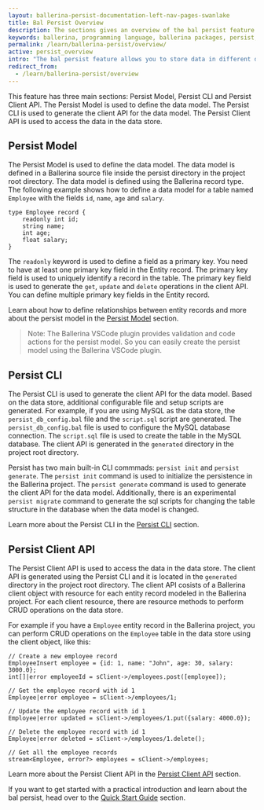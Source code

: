 ```yaml
---
layout: ballerina-persist-documentation-left-nav-pages-swanlake
title: Bal Persist Overview
description: The sections gives an overview of the bal persist feature.
keywords: ballerina, programming language, ballerina packages, persist, persist model, persist cli, persist client api
permalink: /learn/ballerina-persist/overview/
active: persist_overview
intro: "The bal persist feature allows you to store data in different data stores and retrieve them when needed. A data store can be a database, a in-memory cache, or a file system. Ballerina supports the following data stores: In-memory table, MySQL, Google Sheets. The important point is you can use the same syntax to access data in all these data stores. So you don't need to learn different syntaxes to access data in different data stores."
redirect_from:
  - /learn/ballerina-persist/overview
---
```

This feature has three main sections: Persist Model, Persist CLI and Persist Client API. The Persist Model is used to define the data model. The Persist CLI is used to generate the client API for the data model. The Persist Client API is used to access the data in the data store.

## Persist Model

The Persist Model is used to define the data model. The data model is defined in a Ballerina source file inside the persist directory in the project root directory. The data model is defined using the Ballerina record type. The following example shows how to define a data model for a table named `Employee` with the fields `id`, `name`, `age` and `salary`.

```ballerina
type Employee record {
    readonly int id;
    string name;
    int age;
    float salary;
}
```

The `readonly` keyword is used to define a field as a primary key. You need to have at least one primary key field in the Entity record. The primary key field is used to uniquely identify a record in the table. The primary key field is used to generate the `get`, `update` and `delete` operations in the client API. You can define multiple primary key fields in the Entity record.

Learn about how to define relationships between entity records and more about the persist model in the [Persist Model](persist-model.md) section.

> Note: The Ballerina VSCode plugin provides validation and code actions for the persist model. So you can easily create the persist model using the Ballerina VSCode plugin.

## Persist CLI

The Persist CLI is used to generate the client API for the data model. Based on the data store, additional configurable file and setup scripts are generated. For example, if you are using MySQL as the data store, the `persist_db_config.bal` file and the `script.sql` script are generated. The `persist_db_config.bal` file is used to configure the MySQL database connection. The `script.sql` file is used to create the table in the MySQL database. The client API is generated in the `generated` directory in the project root directory.

Persist has two main built-in CLI commmads: `persist init` and `persist generate`. The `persist init` command is used to initialize the persistence in the Ballerina project. The `persist generate` command is used to generate the client API for the data model. Additionally, there is an experimental `persist migrate` command to generate the sql scripts for changing the table structure in the database when the data model is changed.

Learn more about the Persist CLI in the [Persist CLI](persist-cli.md) section.

## Persist Client API

The Persist Client API is used to access the data in the data store. The client API is generated using the Persist CLI and it is located in the `generated` directory in the project root directory. The client API cosists of a Ballerina client object with resource for each entity record modeled in the Ballerina project. For each client resource, there are resource methods to perform CRUD operations on the data store.

For example if you have a `Employee` entity record in the Ballerina project, you can perform CRUD operations on the `Employee` table in the data store using the client object, like this:

```ballerina
// Create a new employee record
EmployeeInsert employee = {id: 1, name: "John", age: 30, salary: 3000.0};
int[]|error employeeId = sClient->/employees.post([employee]);

// Get the employee record with id 1
Employee|error employee = sClient->/employees/1;

// Update the employee record with id 1
Employee|error updated = sClient->/employees/1.put({salary: 4000.0});

// Delete the employee record with id 1
Employee|error deleted = sClient->/employees/1.delete();

// Get all the employee records
stream<Employee, error?> employees = sClient->/employees;
```

Learn more about the Persist Client API in the [Persist Client API](persist-client-api.md) section.

If you want to get started with a practical introduction and learn about the bal persist, head over to the [Quick Start Guide](quick-tour.md) section.